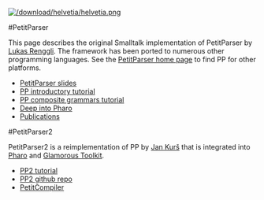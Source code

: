[![/download/helvetia/helvetia.png](%base_url%/download/helvetia/helvetia.png)](%base_url%/research/helvetia)

#PetitParser

This page describes the original Smalltalk implementation of PetitParser by [Lukas Renggli](https://www.lukas-renggli.ch).
The framework has been ported to numerous other programming languages.
See the [PetitParser home page](https://petitparser.github.io) to find PP for other platforms.

- [PetitParser slides](https://www.slideshare.net/slideshow/embed_code/7224303)
- [PP introductory tutorial](https://www.lukas-renggli.ch/blog/petitparser-1)
- [PP composite grammars tutorial](https://www.lukas-renggli.ch/blog/petitparser-2)
- [Deep into Pharo](https://books.pharo.org/deep-into-pharo/index.html)
- [Publications](%base_url%/assets/scgbib/?query=petitparser&filter=Year)

#PetitParser2

PetitParser2 is a reimplementation of PP by [Jan Kurš](%base_url%/staff/kursjan) that is integrated into [Pharo](https://pharo.org) and [Glamorous Toolkit](https://gtoolkit.com).

- [PP2 tutorial](https://kursjan.github.io/petitparser2/petitparser2.html)
- [PP2 github repo](https://github.com/kursjan/petitparser2)
- [PetitCompiler](%base_url%/research/petitcompiler)